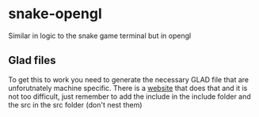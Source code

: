 # snake-opengl

Similar in logic to the snake game terminal but in opengl

## Glad files
To get this to work you need to generate the necessary GLAD file that are unforutnately machine specific. There is a [website](https://glad.dav1d.de/) that does that and it is not too difficult, just remember to add the include in the include folder and the src in the src folder (don't nest them)
